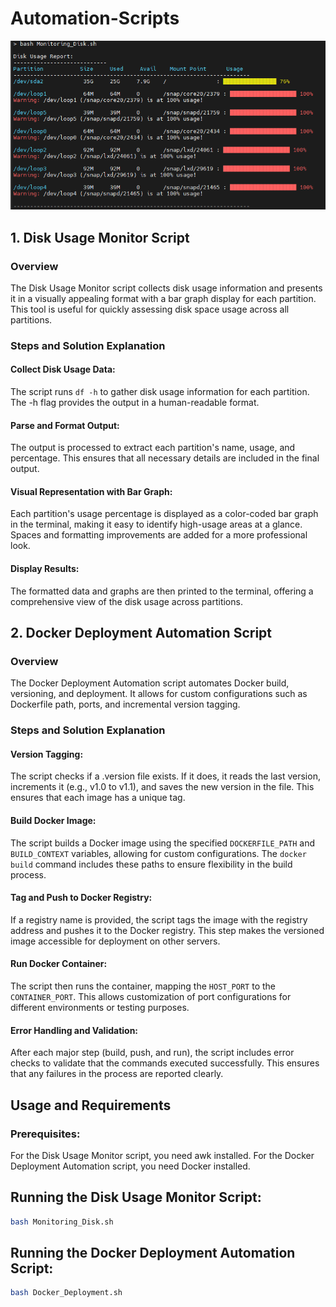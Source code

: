 # Automation-Scripts
![Disk Usage Monitor](Monitoring_Disk.PNG)

## 1. Disk Usage Monitor Script
### Overview
The Disk Usage Monitor script collects disk usage information and presents it in a visually appealing format with a bar graph display for each partition. This tool is useful for quickly assessing disk space usage across all partitions.

### Steps and Solution Explanation
#### Collect Disk Usage Data: 
The script runs ```df -h``` to gather disk usage information for each partition. The -h flag provides the output in a human-readable format.

#### Parse and Format Output: 
The output is processed to extract each partition's name, usage, and percentage. This ensures that all necessary details are included in the final output.

#### Visual Representation with Bar Graph: 
Each partition's usage percentage is displayed as a color-coded bar graph in the terminal, making it easy to identify high-usage areas at a glance. Spaces and formatting improvements are added for a more professional look.

#### Display Results: 
The formatted data and graphs are then printed to the terminal, offering a comprehensive view of the disk usage across partitions.



## 2. Docker Deployment Automation Script
### Overview
The Docker Deployment Automation script automates Docker build, versioning, and deployment. It allows for custom configurations such as Dockerfile path, ports, and incremental version tagging.

### Steps and Solution Explanation
#### Version Tagging: 
The script checks if a .version file exists. If it does, it reads the last version, increments it (e.g., v1.0 to v1.1), and saves the new version in the file. This ensures that each image has a unique tag.


#### Build Docker Image: 
The script builds a Docker image using the specified ```DOCKERFILE_PATH``` and ```BUILD_CONTEXT``` variables, allowing for custom configurations. The ```docker build``` command includes these paths to ensure flexibility in the build process.

#### Tag and Push to Docker Registry: 
If a registry name is provided, the script tags the image with the registry address and pushes it to the Docker registry. This step makes the versioned image accessible for deployment on other servers.

#### Run Docker Container: 
The script then runs the container, mapping the ```HOST_PORT``` to the ```CONTAINER_PORT```. This allows customization of port configurations for different environments or testing purposes.

#### Error Handling and Validation: 
After each major step (build, push, and run), the script includes error checks to validate that the commands executed successfully. This ensures that any failures in the process are reported clearly.


## Usage and Requirements
### Prerequisites:

For the Disk Usage Monitor script, you need awk installed.
For the Docker Deployment Automation script, you need Docker installed.

## Running the Disk Usage Monitor Script:
```bash
bash Monitoring_Disk.sh
```

## Running the Docker Deployment Automation Script:
```bash
bash Docker_Deployment.sh
```

